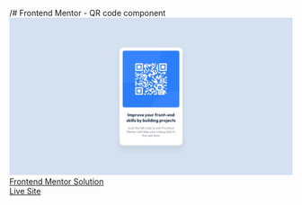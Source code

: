 /# Frontend Mentor - QR code component
![Design preview for the QR code component coding challenge](./images/desktop-design.jpg)
[Frontend Mentor Solution](https://www.frontendmentor.io/solutions/qrcodecomponentmain-6YiKFnn_P)</br>
[Live Site](https://pantelicc.github.io/qr-code-component-main/)
